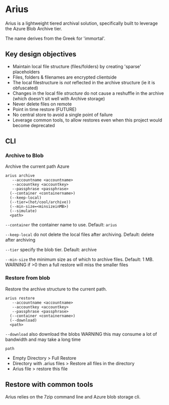 # Arius
Arius is a lightweight tiered archival solution, specifically built to leverage the Azure Blob Archive tier. 

The name derives from the Greek for 'immortal'. 

## Key design objectives
* Maintain local file structure (files/folders) by creating 'sparse' placeholders
* Files, folders & filenames are encrypted clientside
* The local filestructure is _not_ reflected in the archive structure (ie it is obfuscated)
* Changes in the local file _structure_ do not cause a reshuffle in the archive (which doesn't sit well with Archive storage)
* Never delete files on remote
* Point in time restore (FUTURE)
* No central store to avoid a single point of failure
* Leverage common tools, to allow restores even when this project would become deprecated

## CLI

### Archive to Blob
Archive the current path Azure

```
arius archive 
   --accountname <accountname> 
   --accountkey <accountkey> 
   --passphrase <passphrase>
  (--container <containername>) 
  (--keep-local)
  (--tier=(hot/cool/archive))
  (--min-size=<minsizeinMB>)
  (--simulate)
  <path>
```

``--container`` the container name to use. Default: ``arius``

``--keep-local`` do not delete the local files after archiving. Default: delete after archiving

``--tier`` specify the blob tier. Default: archive

``--min-size`` the minimum size as of which to archive files. Default: 1 MB. WARNING if >0 then a full restore will miss the smaller files


### Restore from blob
Restore the archive structure to the current path.

```
arius restore
   --accountname <accountname> 
   --accountkey <accountkey> 
   --passphrase <passphrase>
  (--container <containername>) 
  (--download)
  <path>
```

``--download`` also download the blobs WARNING this may consume a lot of bandwidth and may take a long time

``path``
* Empty Directory > Full Restore
* Directory with .arius files > Restore all files in the directory
* Arius file > restore this file

## Restore with common tools

Arius relies on the 7zip command line and Azure blob storage cli.
